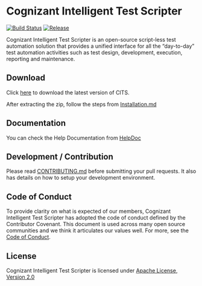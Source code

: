 # Cognizant Intelligent Test Scripter 
[![Build Status](https://github.com/CognizantOpenSource/Cognizant-Intelligent-Test-Scripter/actions/workflows/publish.yml/badge.svg)](https://github.com/CognizantOpenSource/Cognizant-Intelligent-Test-Scripter/actions/workflows/publish.yml)
[![Release](https://img.shields.io/badge/release-v2.0-blue)](https://github.com/CognizantOpenSource/Cognizant-Intelligent-Test-Scripter/releases/tag/master)


Cognizant Intelligent Test Scripter is an open-source script-less test automation solution that provides a unified interface for all the “day-to-day” test automation activities such as test design, development, execution, reporting and maintenance.

## Download

Click [here](https://github.com/CognizantOpenSource/Cognizant-Intelligent-Test-Scripter/releases/download/master/cognizant-intelligent-test-scripter-2.0-setup.zip) to download the latest version of CITS. 

After extracting the zip, follow the steps from [Installation.md](Resources/Installation.md)


## Documentation

You can check the Help Documentation from [HelpDoc](https://cognizantqahub.github.io/Cognizant-Intelligent-Test-Scripter-Helpdoc/)

## Development / Contribution

Please read [CONTRIBUTING.md](CONTRIBUTING.md) before submitting your pull requests. It also has details on how to setup your development environment.

## Code of Conduct

To provide clarity on what is expected of our members, Cognizant Intelligent Test Scripter has adopted the code of conduct defined by the Contributor Covenant. This document is used across many open source communities and we think it articulates our values well. For more, see the [Code of Conduct](CODE_OF_CONDUCT.md).


## License

Cognizant Intelligent Test Scripter is licensed under [Apache License, Version 2.0](LICENSE)


